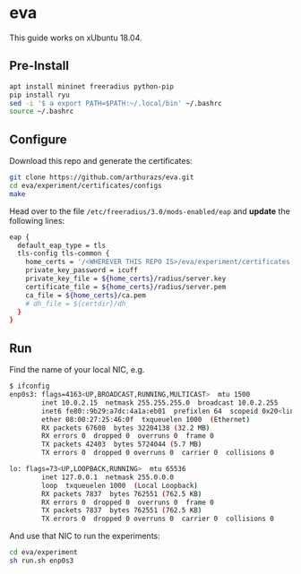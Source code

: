 # eva

This guide works on xUbuntu 18.04.

## Pre-Install

```bash
apt install mininet freeradius python-pip
pip install ryu
sed -i '$ a export PATH=$PATH:~/.local/bin' ~/.bashrc
source ~/.bashrc
```

## Configure

Download this repo and generate the certificates:

```bash
git clone https://github.com/arthurazs/eva.git
cd eva/experiment/certificates/configs
make
```

Head over to the file `/etc/freeradius/3.0/mods-enabled/eap` and **update** the following lines:

```bash
eap {
  default_eap_type = tls
  tls-config tls-common {
    home_certs = '/<WHEREVER THIS REPO IS>/eva/experiment/certificates'
    private_key_password = icuff
    private_key_file = ${home_certs}/radius/server.key
    certificate_file = ${home_certs}/radius/server.pem
    ca_file = ${home_certs}/ca.pem
    # dh_file = ${certdir}/dh
  }
}
```

## Run

Find the name of your local NIC, e.g.
```bash
$ ifconfig
enp0s3: flags=4163<UP,BROADCAST,RUNNING,MULTICAST>  mtu 1500
        inet 10.0.2.15  netmask 255.255.255.0  broadcast 10.0.2.255
        inet6 fe80::9b29:a7dc:4a1a:eb01  prefixlen 64  scopeid 0x20<link>
        ether 08:00:27:25:46:0f  txqueuelen 1000  (Ethernet)
        RX packets 67608  bytes 32204138 (32.2 MB)
        RX errors 0  dropped 0  overruns 0  frame 0
        TX packets 42403  bytes 5724044 (5.7 MB)
        TX errors 0  dropped 0 overruns 0  carrier 0  collisions 0

lo: flags=73<UP,LOOPBACK,RUNNING>  mtu 65536
        inet 127.0.0.1  netmask 255.0.0.0
        loop  txqueuelen 1000  (Local Loopback)
        RX packets 7837  bytes 762551 (762.5 KB)
        RX errors 0  dropped 0  overruns 0  frame 0
        TX packets 7837  bytes 762551 (762.5 KB)
        TX errors 0  dropped 0 overruns 0  carrier 0  collisions 0
```

And use that NIC to run the experiments:

```bash
cd eva/experiment
sh run.sh enp0s3
```

<!--
openssl x509 -in client.pem -text
openssl rsa -in client.pem -text
-->
